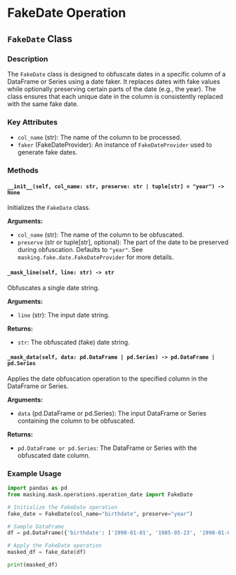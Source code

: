 # FakeDate Operation

## `FakeDate` Class

### Description

The `FakeDate` class is designed to obfuscate dates in a specific column of a DataFrame or Series using a date faker. It replaces dates with fake values while optionally preserving certain parts of the date (e.g., the year). The class ensures that each unique date in the column is consistently replaced with the same fake date.

### Key Attributes

- `col_name` (str): The name of the column to be processed.
- `faker` (FakeDateProvider): An instance of `FakeDateProvider` used to generate fake dates.

### Methods

#### `__init__(self, col_name: str, preserve: str | tuple[str] = "year") -> None`

Initializes the `FakeDate` class.

**Arguments:**
- `col_name` (str): The name of the column to be obfuscated.
- `preserve` (str or tuple[str], optional): The part of the date to be preserved during obfuscation. Defaults to `"year"`. See `masking.fake.date.FakeDateProvider` for more details.

#### `_mask_line(self, line: str) -> str`

Obfuscates a single date string.

**Arguments:**
- `line` (str): The input date string.

**Returns:**
- `str`: The obfuscated (fake) date string.

#### `_mask_data(self, data: pd.DataFrame | pd.Series) -> pd.DataFrame | pd.Series`

Applies the date obfuscation operation to the specified column in the DataFrame or Series.

**Arguments:**
- `data` (pd.DataFrame or pd.Series): The input DataFrame or Series containing the column to be obfuscated.

**Returns:**
- `pd.DataFrame or pd.Series`: The DataFrame or Series with the obfuscated date column.

### Example Usage

```python
import pandas as pd
from masking.mask.operations.operation_date import FakeDate

# Initialize the FakeDate operation
fake_date = FakeDate(col_name="birthdate", preserve="year")

# Sample DataFrame
df = pd.DataFrame({'birthdate': ['1990-01-01', '1985-05-23', '1990-01-01']})

# Apply the FakeDate operation
masked_df = fake_date(df)

print(masked_df)
```
